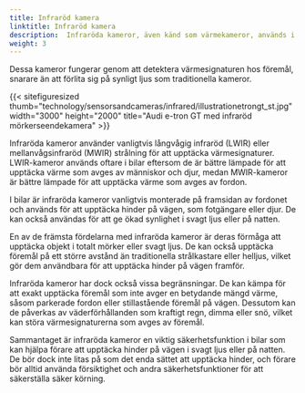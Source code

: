```yaml
---
title: Infraröd kamera
linktitle: Infraröd kamera
description:  Infraröda kameror, även känd som värmekameror, används i vissa bilar för olika ändamål som mörkerseende, fotgängardetektering och djurdetektering.
weight: 3
---
```

<!-- markdownlint-disable MD033 -->
Dessa kameror fungerar genom att detektera värmesignaturen hos föremål, snarare än att förlita sig på synligt ljus som traditionella kameror.

{{< sitefiguresized thumb="technology/sensorsandcameras/infrared/illustrationetrongt_st.jpg" width="3000" height="2000" title="Audi e-tron GT med infraröd mörkerseendekamera" >}}

Infraröda kameror använder vanligtvis långvågig infraröd (LWIR) eller mellanvågsinfraröd (MWIR) strålning för att upptäcka värmesignaturer. LWIR-kameror används oftare i bilar eftersom de är bättre lämpade för att upptäcka värme som avges av människor och djur, medan MWIR-kameror är bättre lämpade för att upptäcka värme som avges av fordon.

I bilar är infraröda kameror vanligtvis monterade på framsidan av fordonet och används för att upptäcka hinder på vägen, som fotgängare eller djur. De kan också användas för att ge ökad synlighet i svagt ljus eller på natten.

En av de främsta fördelarna med infraröda kameror är deras förmåga att upptäcka objekt i totalt mörker eller svagt ljus. De kan också upptäcka föremål på ett större avstånd än traditionella strålkastare eller helljus, vilket gör dem användbara för att upptäcka hinder på vägen framför.

Infraröda kameror har dock också vissa begränsningar. De kan kämpa för att exakt upptäcka föremål som inte avger en betydande mängd värme, såsom parkerade fordon eller stillastående föremål på vägen. Dessutom kan de påverkas av väderförhållanden som kraftigt regn, dimma eller snö, vilket kan störa värmesignaturerna som avges av föremål.

Sammantaget är infraröda kameror en viktig säkerhetsfunktion i bilar som kan hjälpa förare att upptäcka hinder på vägen i svagt ljus eller på natten. De bör dock inte litas på som det enda sättet att upptäcka hinder, och förare bör alltid använda försiktighet och andra säkerhetsfunktioner för att säkerställa säker körning.